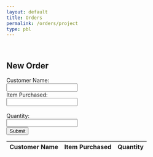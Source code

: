 ```yaml
---
layout: default
title: Orders
permalink: /orders/project
type: pbl
---
```




<script src="http://ajax.googleapis.com/ajax/libs/jquery/1.7.1/jquery.min.js" type="text/javascript"></script>

<!--<center><button onclick="orderinput()">Add Order</button></center>-->

<!--<p id="order"></p>-->

<!--<script>

function orderinput() {
    let customer = prompt("Please enter customer name", "Customer name");
    if (customer != null) {
      document.getElementById("order").innerHTML =
      "New Customer: " + customer;
    }
}

</script>-->

<section id="NewOrder" style="display:block;">
    <form>
        <br>
        <h2>New Order</h2>
        <label for="customer">Customer Name:</label><br>
        <input type="text" id="customerid" name="customer" value=""><br>
        <label for="item">Item Purchased:</label><br>
        <input type="text" id="itemid" name="item" value=""><br><br>
        <label for="quantity">Quantity:</label><br>
        <input type="text" id="quantityid" name="quantity" value=""><br>
        <!--button for closing-->
        <button id ="enterorder" type='button'>Submit</button>
        <script> $("#enterorder").click(function() {
            let customer = document.getElementById("customerid").value;
            let item = document.getElementById("itemid").value;
            let quantity = document.getElementById("quantityid").value;
            let order_url = "https://coolcoders.nighthawkcodescrums.gq/api/orders/" + customer + "/" + item + "/" + quantity;
            var xhr = new XMLHttpRequest();
            xhr.open("GET", order_url);
            xhr.onreadystatechange = function() {
            if (xhr.readyState === 4 && xhr.status == 200) {
              let data = xhr.responseText;
              console.log(data);
              console.log(typeof data);
              if (data == "true\n") {
                document.getElementById("NewOrder").style.display = "none";
              };
            }};
          xhr.send();
        });
</script>




<!-- HTML table fragment for page -->
<table>
  <thead>
  <tr>
    <th>Customer Name</th>
    <th>Item Purchased</th>
    <th>Quantity</th>
  </tr>
  </thead>
  <tbody id="result">
    <!-- javascript generated data -->
  </tbody>
</table>


<!-- Script is layed out in a sequence (without a function) and will execute when page is loaded -->
<script>

  // prepare HTML defined "result" container for new output
  const resultContainer = document.getElementById("result");

  // prepare fetch urls
  const url = "https://coolcoders.nighthawkcodescrums.gq/api/orders"; 
  const lower_url = url + "/quantity/";  // quantity

   // prepare fetch GET options
  const options = {
    method: 'GET', // *GET, POST, PUT, DELETE, etc.
    mode: 'cors', // no-cors, *cors, same-origin
    cache: 'default', // *default, no-cache, reload, force-cache, only-if-cached
    credentials: 'omit', // include, *same-origin, omit
    headers: {
      'Content-Type': 'application/json'
      // 'Content-Type': 'application/x-www-form-urlencoded',
    },
  };
  // prepare fetch PUT options, clones with JS Spread Operator (...)
  const put_options = {...options, method: 'PUT'}; // clones and replaces method

  // fetch the API
  fetch(url, options)
    // response is a RESTful "promise" on any successful fetch
    .then(response => {
      // check for response errors
      if (response.status !== 200) {
          error('GET API response failure: ' + response.status);
          return;
      }
      // valid response will have JSON data
      response.json().then(data => {
          console.log(data);
          for (const row of data) {
            // make "tr element" for each "row of data"
            const tr = document.createElement("tr");

            // td for item cell
            const orders = document.createElement("td");
              orders.innerHTML = row.id + ". " + row.item + row.quantity;  // add fetched data to innerHTML

            // this builds ALL td's (cells) into tr (row) element
            tr.appendChild(orders);

             // this adds all the tr (row) work above to the HTML "result" container
            resultContainer.appendChild(tr);
          }
      })
  })

  // catch fetch errors (ie Nginx ACCESS to server blocked)
  .catch(err => {
    error(err + " " + url);
  });

  // Reaction function to quantity user actions
  function subtract(type, put_url, elemID) {

    // fetch the API
    fetch(put_url, put_options)
    // response is a RESTful "promise" on any successful fetch
    .then(response => {
      // check for response errors
      if (response.status !== 200) {
          error("PUT API response failure: " + response.status)
          return;  // api failure
      }
      // valid response will have JSON data
      response.json().then(data => {
          console.log(data);
          // quantity updated/decreased
          if (type === QUANTITY) // quantity data element
            document.getElementById(elemID).innerHTML = data.quantity;  // fetched quantity data assigned to quantity Document Object Model (DOM)
          else
            error("unknown type: " + type);  // should never occur
      })
    })
    // catch fetch errors (ie Nginx ACCESS to server blocked)
    .catch(err => {
      error(err + " " + put_url);
    });
    
  }

  // Something went wrong with actions or responses
  function error(err) {
    // log as Error in console
    console.error(err);
    // append error to resultContainer
    const tr = document.createElement("tr");
    const td = document.createElement("td");
    td.innerHTML = err;
    tr.appendChild(td);
    resultContainer.appendChild(tr);
  }

</script>
